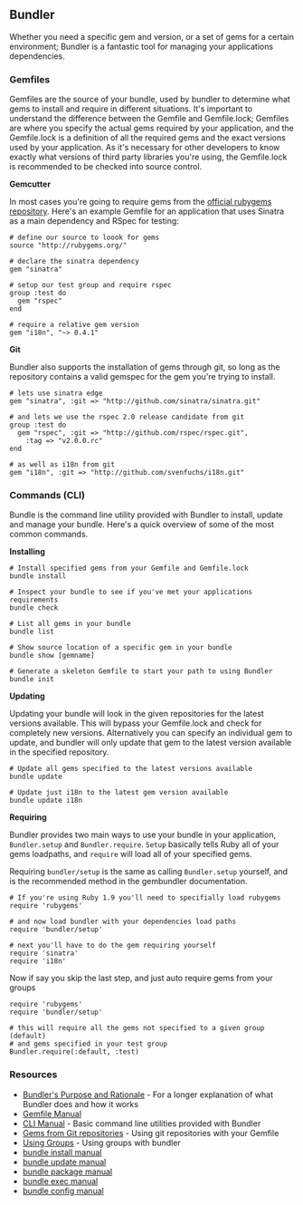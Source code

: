 Bundler
-------

Whether you need a specific gem and version, or a set of gems for a certain
environment; Bundler is a fantastic tool for managing your applications
dependencies.

### Gemfiles

Gemfiles are the source of your bundle, used by bundler to determine what gems
to install and require in different situations. It's important to understand
the difference between the Gemfile and Gemfile.lock; Gemfiles are where you
specify the actual gems required by your application, and the Gemfile.lock is a
definition of all the required gems and the exact versions used by your
application. As it's necessary for other developers to know exactly what
versions of third party libraries you're using, the Gemfile.lock is recommended
to be checked into source control. 

**Gemcutter**

In most cases you're going to require gems from the [official rubygems
repository](http://rubygems.org/). Here's an example Gemfile for an application
that uses Sinatra as a main dependency and RSpec for testing:

    # define our source to loook for gems
    source "http://rubygems.org/"

    # declare the sinatra dependency
    gem "sinatra" 

    # setup our test group and require rspec
    group :test do
      gem "rspec"
    end

    # require a relative gem version
    gem "i18n", "~> 0.4.1"

**Git**

Bundler also supports the installation of gems through git, so long as the
repository contains a valid gemspec for the gem you're trying to install.

    # lets use sinatra edge
    gem "sinatra", :git => "http://github.com/sinatra/sinatra.git"

    # and lets we use the rspec 2.0 release candidate from git
    group :test do
      gem "rspec", :git => "http://github.com/rspec/rspec.git", 
        :tag => "v2.0.0.rc"  
    end

    # as well as i18n from git
    gem "i18n", :git => "http://github.com/svenfuchs/i18n.git"

### Commands (CLI)

Bundle is the command line utility provided with Bundler to install, update and
manage your bundle. Here's a quick overview of some of the most common
commands.

**Installing**

    # Install specified gems from your Gemfile and Gemfile.lock
    bundle install 
   
    # Inspect your bundle to see if you've met your applications requirements
    bundle check

    # List all gems in your bundle
    bundle list

    # Show source location of a specific gem in your bundle
    bundle show [gemname]
    
    # Generate a skeleton Gemfile to start your path to using Bundler 
    bundle init

**Updating**

Updating your bundle will look in the given repositories for the latest
versions available. This will bypass your Gemfile.lock and check for completely
new versions. Alternatively you can specify an individual gem to update, and
bundler will only update that gem to the latest version available in the
specified repository.

    # Update all gems specified to the latest versions available
    bundle update

    # Update just i18n to the latest gem version available
    bundle update i18n

**Requiring**

Bundler provides two main ways to use your bundle in your application,
`Bundler.setup` and `Bundler.require`. `Setup` basically tells Ruby all
of your gems loadpaths, and `require` will load all of your specified gems.

Requiring `bundler/setup` is the same as calling `Bundler.setup` yourself, and
is the recommended method in the gembundler documentation.

    # If you're using Ruby 1.9 you'll need to specifially load rubygems
    require 'rubygems'

    # and now load bundler with your dependencies load paths
    require 'bundler/setup'

    # next you'll have to do the gem requiring yourself
    require 'sinatra'
    require 'i18n'

Now if say you skip the last step, and just auto require gems from your groups

    require 'rubygems'
    require 'bundler/setup'
    
    # this will require all the gems not specified to a given group (default)
    # and gems specified in your test group
    Bundler.require(:default, :test)

###  Resources

*    [Bundler's Purpose and Rationale](http://gembundler.com/rationale.html) -
For a longer explanation of what Bundler does and how it works
*    [Gemfile Manual](http://gembundler.com/man/gemfile.5.html)
*    [CLI Manual](http://gembundler.com/man/bundle.1.html) - Basic command 
line utilities provided with Bundler
*    [Gems from Git repositories](http://gembundler.com/git.html) - Using git 
repositories with your Gemfile
*    [Using Groups](http://gembundler.com/groups.html) - Using groups with 
bundler
*    [bundle install manual](http://gembundler.com/man/bundle-install.1.html)
*    [bundle update manual](http://gembundler.com/man/bundle-update.1.html)
*    [bundle package manual](http://gembundler.com/man/bundle-package.1.html)
*    [bundle exec manual](http://gembundler.com/man/bundle-exec.1.html)
*    [bundle config manual](http://gembundler.com/man/bundle-config.1.html)


